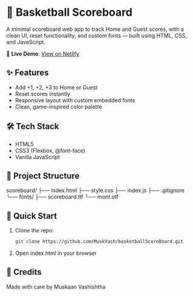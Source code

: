 # 🏀 Basketball Scoreboard

A minimal scoreboard web app to track Home and Guest scores, with a clean UI, reset functionality, and custom fonts — built using HTML, CSS, and JavaScript.

🔗 **Live Demo**: [View on Netlify](https://your-netlify-link.netlify.app)

## ✨ Features
- Add +1, +2, +3 to Home or Guest
- Reset scores instantly
- Responsive layout with custom embedded fonts
- Clean, game-inspired color palette

## 🛠 Tech Stack
- HTML5
- CSS3 (Flexbox, @font-face)
- Vanilla JavaScript

## 📂 Project Structure
scoreboard/
├── index.html
├── style.css
├── index.js
├── .gitignore
└── fonts/
    ├── scoreboard.ttf
    └── mont.otf


## 🚀 Quick Start
1. Clone the repo:
   ```bash
   git clone https://github.com/MuskVash/basketballScoreBoard.git
   
2. Open index.html in your browser

## 🙌 Credits
Made with care by Muskaan Vashishtha

